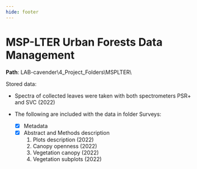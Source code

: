 ```yaml
---
hide: footer
---
```


# MSP-LTER Urban Forests Data Management

**Path**:  LAB-cavender\4_Project_Folders\MSPLTER\

Stored data:

* Spectra of collected leaves were taken with both spectrometers PSR+ and SVC (2022)

* The following are included with the data in folder Surveys\:
    * [x] Metadata 
    * [x] Abstract and Methods description
        1. Plots description (2022)
        2. Canopy openness (2022)
        3. Vegetation canopy (2022)
        4. Vegetation subplots (2022)
